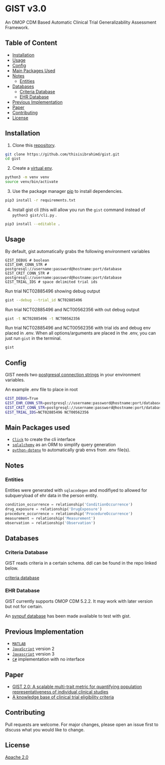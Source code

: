 # GIST v3.0

An OMOP CDM Based Automatic Clinical Trial Generalizability Assessment Framework.


## Table of Content
- [Installation](#installation)
- [Usage](#usage)
- [Config](#config)
- [Main Packages Used](#main-packages-used)
- [Notes](#notes)
    - [Entities](#entities)
- [Databases](#databases)
    - [Criteria Database](#criteria-database)
    - [EHR Database](#ehr-database)
- [Previous Implementation](#previous-implementation)
- [Paper](#paper)
- [Contributing](#contributing)
- [License](#license)

## Installation

1. Clone this [repository](https://github.com/thisisibrahimd/gist).

```bash
git clone https://github.com/thisisibrahimd/gist.git
cd gist
```

2. Create a [virtual env](https://docs.python.org/3/library/venv.html).

```bash
python3 -m venv venv
source venv/bin/activate
```

3. Use the package manager [pip](https://pip.pypa.io/en/stable/) to install dependencies.

```bash
pip3 install -r requirements.txt
```

4. Install gist cli (this will allow you run the ```gist``` command instead of ```python3 gist/cli.py``` .

```bash
pip3 install --editable .
```

## Usage

By default, gist automatically grabs the following environment variables
```
GIST_DEBUG # boolean
GIST_EHR_CONN_STR # postgresql://username:password@hostname:port/database
GIST_CRIT_CONN_STR # postgresql://username:password@hostname:port/database
GIST_TRIAL_IDS # space delimited trial ids
```

Run trial NCT02885496 showing debug output

```bash
gist --debug --trial_id NCT02885496
```

Run trial NCT02885496 and NCT00562356 with out debug output

```bash
gist -t NCT02885496 -t NCT00562356
```

Run trial NCT02885496 and NCT00562356 with trial ids and debug env placed in .env. When all options/arguments are placed in the .env, you can just run ```gist``` in the terminal.

```bash
gist
```

## Config

GIST needs two [postgresql connection strings]((https://docs.sqlalchemy.org/en/14/core/engines.html#database-urls)) in your environment variables.

An example .env file to place in root

```bash
GIST_DEBUG=True
GIST_EHR_CONN_STR=postgresql://username:password@hostname:port/database
GIST_CRIT_CONN_STR=postgresql://username:password@hostname:port/database
GIST_TRIAL_IDS=NCT02885496 NCT00562356
```

## Main Packages used

- [```Click```](https://click.palletsprojects.com/en/7.x/) to create the cli interface
- [```sqlalchemy```](https://www.sqlalchemy.org/) as an ORM to simplify query generation 
- [```python-dotenv```](https://pypi.org/project/python-dotenv/) to automatically grab envs from .env file(s).

## Notes

### Entities

Entities were generated with ```sqlacodegen``` and modifiyed to allowed for subqueryload of ehr data in the person entity.

```python
condition_occurrence = relationship('ConditionOccurrence')
drug_exposure = relationship('DrugExposure')
procedure_occurrence = relationship('ProcedureOccurrence')
measurement = relationship('Measurement')
observation = relationship('Observation')
```

## Databases

### Criteria Database

GIST reads criteria in a certain schema. ddl can be found in the repo linked below.

[criteria database](https://github.com/thisisibrahimd/gist-criteria)

### EHR Database

GIST currently supports OMOP CDM 5.2.2. It may work with later version but not for certain.

An [synpuf database](https://github.com/thisisibrahimd/synpuf) has been made available to test with gist.

## Previous Implementation

- [```MATLAB```](https://github.com/ChunhuaWeng/GIST-2.0-for-Population-Representativeness-Measurement)
- [```JavaScript```](https://github.com/thisisibrahimd/GIST-2.0-JS) version 2
- [```Javascript```](https://github.com/WengLab-InformaticsResearch/GIST) version 3
- [```C#```](https://github.com/thisisibrahimd/gist-skeleton) implementation with no interface

## Paper

- [GIST 2.0: A scalable multi-trait metric for quantifying population representativeness of individual clinical studies](https://www.sciencedirect.com/science/article/pii/S1532046416301150)
- [A knowledge base of clinical trial eligibility criteria](https://www.sciencedirect.com/science/article/abs/pii/S1532046421001003)

## Contributing

Pull requests are welcome. For major changes, please open an issue first to discuss what you would like to change.

## License
[Apache 2.0](http://www.apache.org/licenses/LICENSE-2.0)
